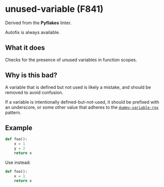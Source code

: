 # unused-variable (F841)

Derived from the **Pyflakes** linter.

Autofix is always available.

## What it does
Checks for the presence of unused variables in function scopes.

## Why is this bad?
A variable that is defined but not used is likely a mistake, and should be
removed to avoid confusion.

If a variable is intentionally defined-but-not-used, it should be prefixed
with an underscore, or some other value that adheres to the
[`dummy-variable-rgx`](https://github.com/charliermarsh/ruff#dummy-variable-rgx) pattern.

## Example
```python
def foo():
    x = 1
    y = 2
    return x
```

Use instead:
```python
def foo():
    x = 1
    return x
```
